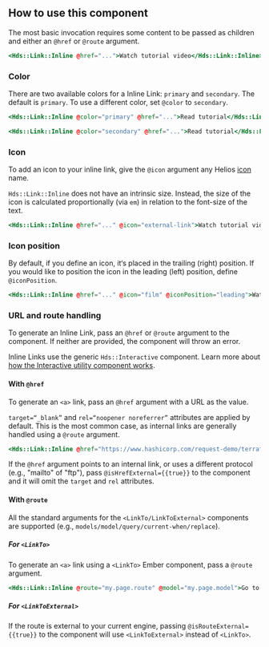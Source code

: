 ## How to use this component

The most basic invocation requires some content to be passed as children and either an `@href` or `@route` argument.

```handlebars
<Hds::Link::Inline @href="...">Watch tutorial video</Hds::Link::Inline>
```

### Color

There are two available colors for a Inline Link: `primary` and `secondary`. The default is `primary`. To use a different color, set `@color` to `secondary`.

```handlebars
<Hds::Link::Inline @color="primary" @href="...">Read tutorial</Hds::Link::Inline>
```

```handlebars
<Hds::Link::Inline @color="secondary" @href="...">Read tutorial</Hds::Link::Inline>
```

### Icon

To add an icon to your inline link, give the `@icon` argument any Helios [icon](/icons/library) name.

`Hds::Link::Inline` does not have an intrinsic size. Instead, the size of the icon is calculated proportionally (via `em`) in relation to the font-size of the text.

```handlebars
<Hds::Link::Inline @href="..." @icon="external-link">Watch tutorial video</Hds::Link::Inline>
```

### Icon position

By default, if you define an icon, it‘s placed in the trailing (right) position. If you would like to position the icon in the leading (left) position, define `@iconPosition`.

```handlebars
<Hds::Link::Inline @href="..." @icon="film" @iconPosition="leading">Watch tutorial video</Hds::Link::Inline>
```

### URL and route handling

To generate an Inline Link, pass an `@href` or `@route` argument to the component. If neither are provided, the component will throw an error.

Inline Links use the generic `Hds::Interactive` component. Learn more about [how the Interactive utility component works](/utilities/interactive/).

#### With `@href`

To generate an `<a>` link, pass an `@href` argument with a URL as the value. 

`target=“_blank”` and `rel=“noopener noreferrer”` attributes are applied by default. This is the most common case, as internal links are generally handled using a `@route` argument. 

```handlebars
<Hds::Link::Inline @href="https://www.hashicorp.com/request-demo/terraform">Request a demo</Hds::Link::Inline>
```

If the `@href` argument points to an internal link, or uses a different protocol (e.g., "mailto" of "ftp"), pass `@isHrefExternal={{true}}` to the component and it will omit the `target` and `rel` attributes.

#### With `@route` 

All the standard arguments for the `<LinkTo/LinkToExternal>` components are supported (e.g., `models/model/query/current-when/replace`).

##### For `<LinkTo>`

To generate an `<a>` link using a `<LinkTo>` Ember component, pass a `@route` argument. 

```handlebars
<Hds::Link::Inline @route="my.page.route" @model="my.page.model">Go to the index page</Hds::Link::Inline>
```

##### For `<LinkToExternal>`

If the route is external to your current engine, passing `@isRouteExternal={{true}}` to the component will use `<LinkToExternal>` instead of `<LinkTo>`.
